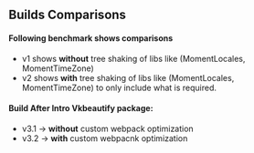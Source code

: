 ## Builds Comparisons

#### Following benchmark shows comparisons 
 - v1 shows **without** tree shaking of libs like (MomentLocales, MomentTimeZone)
 - v2 shows **with** tree shaking of libs like (MomentLocales, MomentTimeZone) to only include what is required.


#### Build After Intro Vkbeautify package:
- v3.1 -> **without** custom webpack optimization
- v3.2 -> **with** custom webpacnk optimization